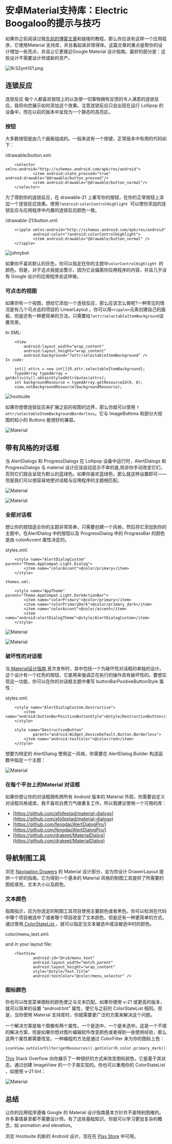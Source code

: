 # 安卓Material支持库：Electric Boogaloo的提示与技巧
如果你之前阅读过我[先前的博客文章](http://code.hootsuite.com/tips-and-tricks-for-android-material-support-library/)和链接的教程，那么你应该有这样一个应用程序，它使用Material 支持库，并且看起来非常得体。这篇文章的重点是帮你的设计增加一些亮点，并且让它更接近Google Material 设计指南。最好的部分是：这些设计不需要设计师或新的资产。  

![Rr32ynHS1.png](images/Rr32ynHS1.png)  

## 连锁反应 
连锁反应
每个人都喜欢按钮上的以及使一切事物拥有反馈的令人满意的连锁反应。我将向您展示如何添加这个效果。注意连锁反应只会出现在运行 Lollipop 的设备中，而在以前的版本中呈现为一个静态的高亮区。 

### 按钮
大多数按钮是由几个画板组成的。一般来说有一个按键，正常版本中有用的代码如下：

/drawable/button.xml:  

```
    <selector xmlns:android="http://schemas.android.com/apk/res/android">
    		<item android:state_pressed="true" android:drawable="@drawable/button_pressed"/>
    		<item android:drawable="@drawable/button_normal"/>
    </selector> 
```

为了得到你的连锁反应，在 drawable-21 上重写你的按钮，在你的正常按钮上添加一个连锁反应效果。使用`?android:colorControlHighlight `可以使你添加的连锁反应与应用程序中内置的连锁反应颜色一致。

/drawable-21/button.xml:  

```
	<ripple xmlns:android="http://schemas.android.com/apk/res/android"
    		android:color="?android:colorControlHighlight">
    		<item android:drawable="@drawable/button_normal" />
    </ripple>   
```

![johnybot](images/RippleDrawable.gif) 

如果你不喜欢默认的灰色，你可以指定在你的主题中`colorControlHighlight `的颜色。但是，对于这点我提出警示，因为它会偏离你应用程序的内容，并且几乎没有 Google 设计的应用程序会这样做。

### 可点击的视图 

如果你有一个视图，想给它添加一个连锁反应，那么应该怎么做呢?一种常见的情况是有几个可点击的项目的 LinearLayout 。你可以用`<ripple>`元素创建自己的画板，但是还有一种更简单的方法。只需要给`?attr/selectableItemBackground`设置背景。 

In XML: 

```
    <View
    	android:layout_width="wrap_content"
    	android:layout_height="wrap_content"
    	android:background="?attr/selectableItemBackground" /> 
In code: 

    int[] attrs = new int[]{R.attr.selectableItemBackground};
	TypedArray typedArray = getActivity().obtainStyledAttributes(attrs);
	int backgroundResource = typedArray.getResourceId(0, 0);
    view.setBackgroundResource(backgroundResource);   
```

![hootsuite](images/selectableItemBackground.gif) 

如果你想使连锁反应来扩展之前的视图的边界，那么你就可以使用 `?attr/selectableItemBackgroundBorderless`。它与 ImageButtons 和部分大视图的较小的 Buttons 能很好的兼容。 

![Material](images/selectableItemBackgroundBorderless.gif) 

## 带有风格的对话框
当 AlertDialogs 和 ProgressDialogs 在 Lollipop 设备中运行时，AlertDialogs 和ProgressDialogs 与 material 设计应该自动显示不幸的是,除非你手动改变它们，否则它们就会呈现为默认的蓝绿色。如果你喜欢蓝绿色，那么就这样设置即可——但是我们可以很容易地使对话框与应用程序的主题相匹配。 

![Material](images/DialogNew-300x148.png)  
 
![Material](images/ProgressOld-300x84.png) 

### 全部对话框
想让你的按钮适合你的主题非常简单，只需要创建一个风格，然后将它添加到你的主题中。在AlertDialog 中的按钮以及 ProgressDialog 中的 ProgressBar 的颜色是由 colorAccent 属性决定的。

styles.xml:  

```
    <style name="AlertDialogCustom" parent="Theme.AppCompat.Light.Dialog">
    	<item name="colorAccent">@color/primary</item>
    </style> 

themes.xml: 

    <style name="AppTheme" parent="Theme.AppCompat.Light.DarkActionBar">
    	<item name="colorPrimary">@color/primary</item>
    	<item name="colorPrimaryDark">@color/primary_dark</item>
    	<item name="colorAccent">@color/accent</item>
    	<item name="android:alertDialogTheme">@style/AlertDialogCustom</item>
    </style> 
```

![Material](images/DialogNew-300x148.png) 

![Material](images/ProgressNew-300x101.png) 

### 破坏性的对话框
当[ Material设计指南 ](http://www.google.com/design/spec/material-design/introduction.html)首次发布时，其中包括一个为破坏性对话框的单独的设计。这个设计有一个红色的按钮，它是用来强调正在执行的操作具有破坏性的。要想实现这一功能，你可以在你的对话框主题中重写 buttonBarPositiveButtonStyle 属性： 

styles.xml: 

```
    <style name="AlertDialogCustom.Destructive">
    	<item name="android:buttonBarPositiveButtonStyle">@style/DestructiveButton</item>
	</style>
 
	style name="DestructiveButton"
        	parent="android:Widget.DeviceDefault.Button.Borderless">
    	<item name="android:textColor">@color/red</item>
    </style> 
```

想要为特定的 AlertDialog 使用这一风格，你需要在 AlertDialog.Builder 构造函数中指定一个主题： 
 
![Material](images/DialogDestructive-300x150.png)

### 在每个平台上的Material 对话框
如果你想让你的对话框拥有跨所有 Android 版本的 Material 外观，你需要自定义对话框风格或库。我不喜欢白费力气做重复工作，所以我建议使用一个可用的库： 

- [https://github.com/afollestad/material-dialogs](https://github.com/afollestad/material-dialogs)
- [https://github.com/fengdai/AlertDialogPro/](https://github.com/fengdai/AlertDialogPro/)
- [https://github.com/drakeet/MaterialDialog](https://github.com/drakeet/MaterialDialog)

## 导航制图工具 

浏览 [Navigation Drawers](http://www.google.com/design/spec/patterns/navigation-drawer.html) 的 Material 设计部分，会为你设计 DrawerLayout 提供一个好的指南。它为得到一个基本的 Material 风格的制图工具提供了所需要的图纸填充、文本大小以及颜色。
### 文本颜色
指南指示，应为你选定的制图工具项目使用主要颜色或者黑色。你可以检测在代码中哪个项目被选中了或者哪个项目改变了文本颜色，但是还有一种更简单的方式。通过使用[ ColorStateList ](http://developer.android.com/guide/topics/resources/color-list-resource.html)，就可以指定当文本被选中或没被选中时的颜色。

color/menu_text.xml: 

and in your layout file: 

```
    <TextView
        	android:id="@+id/menu_text"
        	android:layout_width="match_parent"
        	android:layout_height="wrap_content"
        	style="@style/Text.Title"
        	android:textColor="@color/menu_selector" /> 
```
### 图标颜色
你也可以改变菜单图标的颜色使之与文本匹配。如果你使用 v-21 或更高的版本，就可以简单的设置 “android:tint” 属性，使它与之前的 ColorStateList 相同。但是，当你使用 Material 支持库时，你就需要更广泛的方案来解决这个问题。 

一个解决方案是每个图像有两个属性，一个是选中，一个是未选中。这是一个不错的解决方案，但是如果你想对图片编辑软件改变颜色或者得到一些使用经验，那么这两个属性都需要改变。一种编程的方法是通过 ColorFilter 来为你的图标上色：
 
```
iconView.setColorFilter(getResources().getColor(R.color.primary_dark)); 
```

[This](http://stackoverflow.com/questions/11095222/android-imageview-change-tint-to-simulate-button-click/18724834#18724834) Stack Overflow 向你展示了一种很好的方式来改变图标颜色，它是基于其状态，通过创建 ImageView 的一个子类实现的。你也可以重用你的 ColorStateList ，如使用 v-21 tint：

![Material](images/DrawerHighlight-300x137.png) 

## 总结
让你的应用程序遵循 Google 的 Material 设计指南基本方针并不是特别困难的。许多事情甚至都不需要设计师。有了这些基础知识，你就可以学习更加复杂的概念，如 animation and elevation。 

浏览 Hootsuite 的新的 Android 设计，现在在 [Play Store](https://play.google.com/store/apps/details?id=com.hootsuite.droid.full&hl=en) 中可用。
